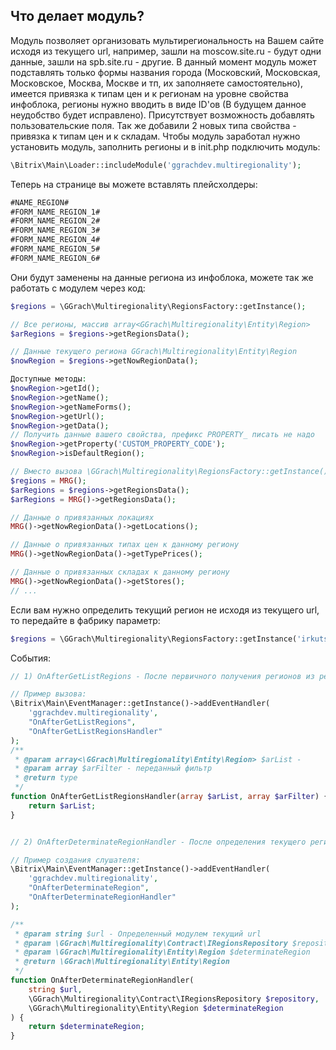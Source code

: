 Что делает модуль?
--------------------------  
Модуль позволяет организовать мультирегиональность на Вашем сайте исходя из текущего url, например, 
зашли на moscow.site.ru - будут одни данные, зашли на spb.site.ru - другие.
В данный момент модуль может подставлять только формы названия города (Московский, Московская, Московское, Москва, Москве и тп, их заполняете самостоятельно), имеется привязка к типам цен и к регионам на уровне свойства инфоблока, регионы нужно вводить в виде ID'ов (В будущем данное неудобство будет исправлено). Присутствует возможность добавлять пользовательские поля. Так же добавили 2 новых типа свойства - привязка к типам цен и к складам.
Чтобы модуль заработал нужно установить модуль, заполнить регионы и в init.php подключить модуль:

```php
\Bitrix\Main\Loader::includeModule('ggrachdev.multiregionality');
```

Теперь на странице вы можете вставлять плейсхолдеры:

```html
#NAME_REGION#
#FORM_NAME_REGION_1#
#FORM_NAME_REGION_2#
#FORM_NAME_REGION_3#
#FORM_NAME_REGION_4#
#FORM_NAME_REGION_5#
#FORM_NAME_REGION_6#
```

Они будут заменены на данные региона из инфоблока, можете так же работать с модулем через код:

```php
$regions = \GGrach\Multiregionality\RegionsFactory::getInstance();

// Все регионы, массив array<GGrach\Multiregionality\Entity\Region>
$arRegions = $regions->getRegionsData();

// Данные текущего региона GGrach\Multiregionality\Entity\Region
$nowRegion = $regions->getNowRegionData();

Доступные методы:
$nowRegion->getId();
$nowRegion->getName();
$nowRegion->getNameForms();
$nowRegion->getUrl();
$nowRegion->getData();
// Получить данные вашего свойства, префикс PROPERTY_ писать не надо
$nowRegion->getProperty('CUSTOM_PROPERTY_CODE');
$nowRegion->isDefaultRegion();

// Вместо вызова \GGrach\Multiregionality\RegionsFactory::getInstance() вы можете получить инстанцию:
$regions = MRG();
$arRegions = $regions->getRegionsData();
$arRegions = MRG()->getRegionsData();

// Данные о привязанных локациях
MRG()->getNowRegionData()->getLocations();

// Данные о привязанных типах цен к данному региону
MRG()->getNowRegionData()->getTypePrices();

// Данные о привязанных складах к данному региону
MRG()->getNowRegionData()->getStores();
// ...
```

Если вам нужно определить текущий регион не исходя из текущего url, то передайте в фабрику параметр:
```php
$regions = \GGrach\Multiregionality\RegionsFactory::getInstance('irkutsk.site.ru');
```

События:
```php
// 1) OnAfterGetListRegions - После первичного получения регионов из репозитория, вторичное получение будет закешировано

// Пример вызова:
\Bitrix\Main\EventManager::getInstance()->addEventHandler(
    'ggrachdev.multiregionality',
    "OnAfterGetListRegions",
    "OnAfterGetListRegionsHandler"
);
/**
 * @param array<\GGrach\Multiregionality\Entity\Region> $arList - 
 * @param array $arFilter - переданный фильтр
 * @return type
 */
function OnAfterGetListRegionsHandler(array $arList, array $arFilter) {
    return $arList;
}


// 2) OnAfterDeterminateRegionHandler - После определения текущего региона, нужно вернуть \GGrach\Multiregionality\Entity\Region

// Пример создания слушателя:
\Bitrix\Main\EventManager::getInstance()->addEventHandler(
    'ggrachdev.multiregionality',
    "OnAfterDeterminateRegion",
    "OnAfterDeterminateRegionHandler"
);

/**
 * @param string $url - Определенный модулем текущий url
 * @param \GGrach\Multiregionality\Contract\IRegionsRepository $repository
 * @param \GGrach\Multiregionality\Entity\Region $determinateRegion
 * @return \GGrach\Multiregionality\Entity\Region
 */
function OnAfterDeterminateRegionHandler(
    string $url, 
    \GGrach\Multiregionality\Contract\IRegionsRepository $repository, 
    \GGrach\Multiregionality\Entity\Region $determinateRegion
) {
    return $determinateRegion;
}
```
